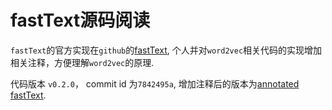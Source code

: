 # fastText源码阅读


`fastText`的官方实现在`github`的[fastText](https://github.com/facebookresearch/fastText), 个人并对`word2vec`相关代码的实现增加相关注释，方便理解`word2vec`的原理.

代码版本 `v0.2.0`， commit id 为`7842495a`, 增加注释后的版本为[annotated fastText](https://github.com/leengsmile/fastText/tree/lhj/annotated/notes).